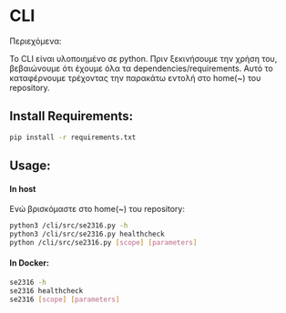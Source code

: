 # CLI

Περιεχόμενα:

 Το CLI είναι υλοποιημένο σε python. Πριν ξεκινήσουμε την χρήση του, βεβαιώνουμε ότι έχουμε όλα τα dependencies/requirements. Αυτό το καταφέρνουμε τρέχοντας την παρακάτω εντολή στο home(~) του repository.

## Install Requirements:

```bash
pip install -r requirements.txt
```

## Usage:

#### In host
Ενώ βρισκόμαστε στο home(~) του repository:

```bash
python3 /cli/src/se2316.py -h
python3 /cli/src/se2316.py healthcheck
python /cli/src/se2316.py [scope] [parameters]
```

#### In Docker:
```bash
se2316 -h
se2316 healthcheck
se2316 [scope] [parameters]
```
